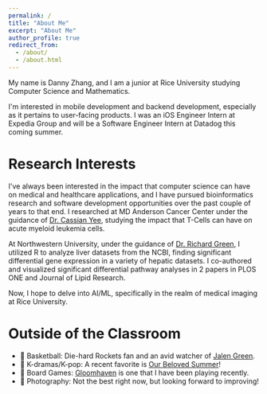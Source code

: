 ```yaml
---
permalink: /
title: "About Me"
excerpt: "About Me"
author_profile: true
redirect_from: 
  - /about/
  - /about.html
---
```


My name is Danny Zhang, and I am a junior at Rice University studying Computer Science and Mathematics. 

I'm interested in mobile development and backend development, especially as it pertains to user-facing products. I was an iOS Engineer Intern at Expedia Group and will be a Software Engineer Intern at Datadog this coming summer.

Research Interests
======
I've always been interested in the impact that computer science can have on medical and healthcare applications, and I have pursued bioinformatics research and software development opportunities over the past couple of years to that end. I researched at MD Anderson Cancer Center under the guidance of [Dr. Cassian Yee](https://faculty.mdanderson.org/profiles/cassian_yee.html), studying the impact that T-Cells can have on acute myeloid leukemia cells. 

At Northwestern University, under the guidance of [Dr. Richard Green](https://www.feinberg.northwestern.edu/faculty-profiles/az/profile.html?xid=11635), I utilized R to analyze liver datasets from the NCBI, finding significant differential gene expression in a variety of hepatic datasets. I co-authored and visualized significant differential pathway analyses in 2 papers in PLOS ONE and Journal of Lipid Research.

Now, I hope to delve into AI/ML, specifically in the realm of medical imaging at Rice University.


Outside of the Classroom
======
- 🏀 Basketball: Die-hard Rockets fan and an avid watcher of [Jalen Green](https://www.youtube.com/watch?v=Hh2Glx_3HDw&ab_channel=HouseofHighlights).
- 🎵 K-dramas/K-pop: A recent favorite is [Our Beloved Summer](https://en.wikipedia.org/wiki/Our_Beloved_Summer)!
- 🎲 Board Games: [Gloomhaven](https://boardgamegeek.com/boardgame/174430/gloomhaven) is one that I have been playing recently.
- 📸 Photography: Not the best right now, but looking forward to improving!
